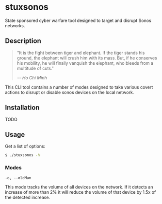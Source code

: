 # stuxsonos
State sponsored cyber warfare tool designed to target and disrupt Sonos networks.

## Description

> "It is the fight between tiger and elephant. If the tiger stands his ground, the elephant will crush him with its mass. But, if he conserves his mobility, he will finally vanquish the elephant, who bleeds from a multitude of cuts."
>
> -- <cite>Ho Chi Minh</cite>

This CLI tool contains a number of modes designed to take various covert actions to disrupt or disable sonos devices on the local network.

## Installation

TODO

## Usage

Get a list of options:

```sh
$ ./stuxsonos -h
```

### Modes

`-o, --oldMan`

This mode tracks the volume of all devices on the network. If it detects an increase of more than 2% it will reduce the volume of that 
device by 1.5x of the detected increase.
